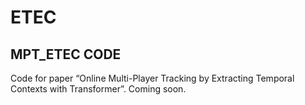 # ETEC 
## MPT_ETEC CODE
Code for paper “Online Multi-Player Tracking by Extracting Temporal Contexts with Transformer”.
Coming soon.
